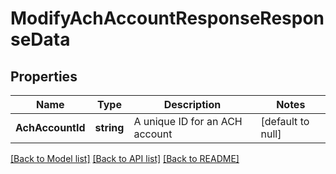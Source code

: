# ModifyAchAccountResponseResponseData

## Properties
Name | Type | Description | Notes
------------ | ------------- | ------------- | -------------
**AchAccountId** | **string** | A unique ID for an ACH account | [default to null]

[[Back to Model list]](../README.md#documentation-for-models) [[Back to API list]](../README.md#documentation-for-api-endpoints) [[Back to README]](../README.md)

